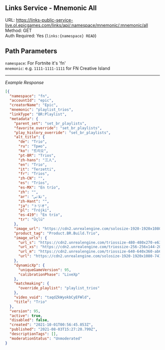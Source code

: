 ## Links Service - Mnemonic All

URL: https://links-public-service-live.ol.epicgames.com/links/api/:namespace/mnemonic/:mnemonic/all \
Method: GET \
Auth Required: Yes (`links:{namespace} READ`)

## Path Parameters

`namespace`: For Fortnite it's 'fn' <br/>
`mnemonic`: e.g. `1111-1111-1111` for FN Creative Island

---

_Example Response_

```json
[{
  "namespace": "fn",
  "accountId": "epic",
  "creatorName": "Epic",
  "mnemonic": "playlist_trios",
  "linkType": "BR:Playlist",
  "metadata": {
    "parent_set": "set_br_playlists",
    "favorite_override": "set_br_playlists",
    "play_history_override": "set_br_playlists",
    "alt_title": {
      "de": "Trio",
      "ru": "Трио",
      "ko": "트리오",
      "pt-BR": "Trios",
      "zh-hans": "三人",
      "en": "Trio",
      "it": "Terzetti",
      "fr": "Trios",
      "zh-CN": "",
      "es": "Tríos",
      "es-MX": "En trío",
      "zh": "",
      "ar": "ثلاثي",
      "zh-Hant": "",
      "ja": "トリオ",
      "pl": "Trójki",
      "es-419": "En trío",
      "tr": "Üçlü"
    },
    "image_url": "https://cdn2.unrealengine.com/solosize-1920-1920x1080-741c5c77900f.jpg",
    "product_tag": "Product.BR.Build.Trio",
    "image_urls": {
      "url_s": "https://cdn2.unrealengine.com/triossize-480-480x270-e63ad326c057.jpg",
      "url_xs": "https://cdn2.unrealengine.com/triossize-256-256x144-20919940fe51.jpg",
      "url_m": "https://cdn2.unrealengine.com/triossize-640-640x360-ab65f15eb2e0.jpg",
      "url": "https://cdn2.unrealengine.com/solosize-1920-1920x1080-741c5c77900f.jpg"
    },
    "dynamicXp": {
      "uniqueGameVersion": 95,
      "calibrationPhase": "LiveXp"
    },
    "matchmaking": {
      "override_playlist": "playlist_trios"
    },
    "video_vuid": "taqdZkWyokbCyEFWld",
    "title": "Trio"
  },
  "version": 95,
  "active": true,
  "disabled": false,
  "created": "2021-10-01T00:56:45.053Z",
  "published": "2021-08-03T15:27:20.799Z",
  "descriptionTags": [],
  "moderationStatus": "Unmoderated"
}
```